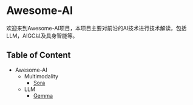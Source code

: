 # Awesome-AI
欢迎来到Awesome-AI项目，本项目主要对前沿的AI技术进行技术解读，包括LLM，AIGC以及具身智能等。

## Table of Content
- Awesome-AI
  - Multimodality
    - [Sora](Multimodality/Sora/Readme.md)
  - LLM
    - [Gemma](LLM/Gemma/Readme.md)
